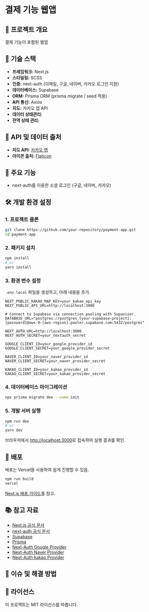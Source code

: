 # 결제 기능 웹앱

## 📌 프로젝트 개요
결제 기능이 포함된 웹앱

## 🚀 기술 스택
- **프레임워크:** Next.js
- **스타일링:** SCSS
- **인증:** next-auth (이메일, 구글, 네이버, 카카오 로그인 지원)
- **데이터베이스:** Supabase
- **ORM:** Prisma ORM (prisma migrate / seed 적용)
- **API 통신:** Axios
- **지도:** 카카오 맵 API
- **데이터 상태관리:** 
- **전역 상태 관리:** 

## 🔗 API 및 데이터 출처
- **지도 API:** [카카오 맵](https://apis.map.kakao.com/)
- **아이콘 출처:** [Flaticon](https://www.flaticon.com/)

## 📂 주요 기능
- next-auth를 이용한 소셜 로그인 (구글, 네이버, 카카오)

## 🛠️ 개발 환경 설정
### 1. 프로젝트 클론
```bash
git clone https://github.com/your-repository/payment-app.git
cd payment-app
```

### 2. 패키지 설치
```bash
npm install
# or
yarn install
```

### 3. 환경 변수 설정
`.env.local` 파일을 생성하고, 아래 내용을 추가.
```env
NEXT_PUBLIC_KAKAO_MAP_KEY=your_kakao_api_key
NEXT_PUBLIC_API_URL=http://localhost:3000

# Connect to Supabase via connection pooling with Supavisor.
DATABASE_URL="postgres://postgres.[your-supabase-project]:[password]@aws-0-[aws-region].pooler.supabase.com:5432/postgres"

NEXT_AUTH_URL=http://localhost:3000
NEXT_AUTH_SECRET=your_nextauth_secret

GOOGLE_CLIENT_ID=your_google_provider_id
GOOGLE_CLIENT_SECRET=your_google_provider_secret

NAVER_CLIENT_ID=your_naver_provider_id
NAVER_CLIENT_SECRET=your_naver_provider_secret

KAKAO_CLIENT_ID=your_kakao_provider_id
KAKAO_CLIENT_SECRET=your_kakao_provider_secret
```

### 4. 데이터베이스 마이그레이션
```bash
npx prisma migrate dev --name init
```

### 5. 개발 서버 실행
```bash
npm run dev
# or
yarn dev
```

브라우저에서 [http://localhost:3000](http://localhost:3000)로 접속하여 실행 결과를 확인.

## 🚀 배포
배포는 Vercel을 사용하여 쉽게 진행할 수 있음.
```bash
npm run build
vercel
```
[Next.js 배포 가이드](https://nextjs.org/docs/app/building-your-application/deploying)를 참고.

## 📚 참고 자료
- [Next.js 공식 문서](https://nextjs.org/docs)
- [next-auth 공식 문서](https://next-auth.js.org/)
- [Supabase](https://supabase.com/)
- [Prisma](https://www.prisma.io/)
- [Next-Auth Google Provider](https://console.cloud.google.com/apis/credentials)
- [Next-Auth Naver Provider](https://developers.naver.com/main/)
- [Next-Auth kakao Provider](https://developers.kakao.com/)

## 🐞 이슈 및 해결 방법


## 📝 라이선스
이 프로젝트는 MIT 라이선스를 따릅니다.

